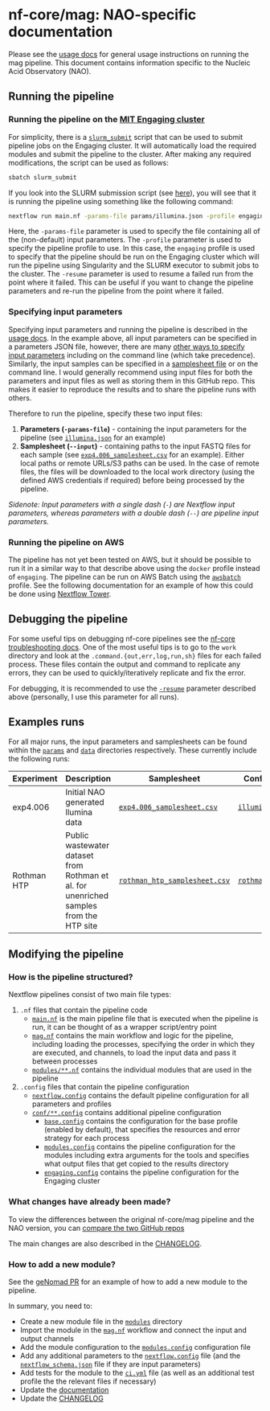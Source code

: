 # nf-core/mag: NAO-specific documentation

Please see the [usage docs](https://nf-co.re/mag/usage) for general usage instructions on running the mag pipeline. This document contains information specific to the Nucleic Acid Observatory (NAO).

## Running the pipeline

### Running the pipeline on the [MIT Engaging cluster](https://engaging-web.mit.edu/eofe-wiki/)

For simplicity, there is a [`slurm_submit`](../slurm_submit) script that can be used to submit pipeline jobs on the Engaging cluster. It will automatically load the required modules and submit the pipeline to the cluster. After making any required modifications, the script can be used as follows:

```bash
sbatch slurm_submit
```

If you look into the SLURM submission script (see [here](../slurm_submit#L44)), you will see that it is running the pipeline using something like the following command:

```bash
nextflow run main.nf -params-file params/illumina.json -profile engaging -resume
```

Here, the `-params-file` parameter is used to specify the file containing all of the (non-default) input parameters. The `-profile` parameter is used to specify the pipeline profile to use. In this case, the `engaging` profile is used to specify that the pipeline should be run on the Engaging cluster which will run the pipeline using Singularity and the SLURM executor to submit jobs to the cluster. The `-resume` parameter is used to resume a failed run from the point where it failed. This can be useful if you want to change the pipeline parameters and re-run the pipeline from the point where it failed.

### Specifying input parameters

Specifying input parameters and running the pipeline is described in the [usage docs](https://nf-co.re/mag/usage). In the example above, all input parameters can be specified in a parameters JSON file, however, there are many [other ways to specify input parameters](https://www.nextflow.io/docs/latest/config.html?highlight=params) including on the command line (which take precedence). Similarly, the input samples can be specified in a [samplesheet file]((https://nf-co.re/mag/usage#samplesheet-input-file)) or on the command line. I would generally recommend using input files for both the parameters and input files as well as storing them in this GitHub repo. This makes it easier to reproduce the results and to share the pipeline runs with others.

Therefore to run the pipeline, specify these two input files:
1. **Parameters (`-params-file`)** - containing the input parameters for the pipeline (see [`illumina.json`](../params/illumina.json) for an example)
2. **Samplesheet (`--input`)** - containing paths to the input FASTQ files for each sample (see [`exp4.006_samplesheet.csv`](../data/exp4.006_samplesheet.csv) for an example). Either local paths or remote URLs/S3 paths can be used. In the case of remote files, the files will be downloaded to the local work directory (using the defined AWS credentials if required) before being processed by the pipeline.

_Sidenote: Input parameters with a single dash (`-`) are Nextflow input parameters, whereas parameters with a double dash (`--`) are pipeline input parameters._

### Running the pipeline on AWS

The pipeline has not yet been tested on AWS, but it should be possible to run it in a similar way to that describe above using the `docker` profile instead of `engaging`. The pipeline can be run on AWS Batch using the [`awsbatch`](https://github.com/nf-core/configs/blob/master/conf/awsbatch.config) profile. See the following documentation for an example of how this could be done using [Nextflow Tower](https://help.tower.nf/22.3/compute-envs/aws-batch).


## Debugging the pipeline

For some useful tips on debugging nf-core pipelines see the [nf-core troubleshooting docs](https://nf-co.re/docs/usage/troubleshooting). One of the most useful tips is to go to the `work` directory and look at the `.command.{out,err,log,run,sh}` files for each failed process. These files contain the output and command to replicate any errors, they can be used to quickly/iteratively replicate and fix the error.

For debugging, it is recommended to use the [`-resume`](https://www.nextflow.io/docs/latest/tracing.html#resuming-a-failed-workflow) parameter described above (personally, I use this parameter for all runs).

## Examples runs

For all major runs, the input parameters and samplesheets can be found within the [`params`](../params/) and [`data`](../data/) directories respectively. These currently include the following runs:

| Experiment | Description | Samplesheet | Configuration | AWS S3 Results |
|------------|-------------|-------------|---------------|----------------|
| exp4.006 | Initial NAO generated llumina data | [`exp4.006_samplesheet.csv`](../data/exp4.006_samplesheet.csv) | [`illumina.json`](../params/illumina.json) | [`s3://nao-illumina-private/exp4.006/mag_results`](https://s3.console.aws.amazon.com/s3/buckets/nao-illumina-private?region=us-east-1&prefix=exp4.006/mag_results/&showversions=false) |
| Rothman HTP | Public wastewater dataset from Rothman et al. for unenriched samples from the HTP site | [`rothman_htp_samplesheet.csv`](../data/rothman_htp_samplesheet.csv) | [`rothman_htp.json`](../params/rothman_htp.json) | [`s3://nao-phil-public/mag/results_rothman_htp`](https://s3.console.aws.amazon.com/s3/buckets/nao-phil-public?region=us-east-1&prefix=mag/results_rothman_htp/&showversions=false) |

## Modifying the pipeline

### How is the pipeline structured?

Nextflow pipelines consist of two main file types:
1. `.nf` files that contain the pipeline code
    - [`main.nf`](../main.nf) is the main pipeline file that is executed when the pipeline is run, it can be thought of as a wrapper script/entry point
    - [`mag.nf`](../workflows/mag.nf) contains the main workflow and logic for the pipeline, including loading the processes, specifying the order in which they are executed, and channels, to load the input data and pass it between processes
    - [`modules/**.nf`](../modules) contains the individual modules that are used in the pipeline
2. `.config` files that contain the pipeline configuration
    - [`nextflow.config`](../nextflow.config) contains the default pipeline configuration for all parameters and profiles
    - [`conf/**.config`](../conf) contains additional pipeline configuration
        - [`base.config`](../conf/base.config) contains the configuration for the base profile (enabled by default), that specifies the resources and error strategy for each process
        - [`modules.config`](../conf/modules.config) contains the pipeline configuration for the modules including extra arguments for the tools and specifies what output files that get copied to the results directory
        - [`engaging.config`](../conf/engaging.config) contains the pipeline configuration for the Engaging cluster

### What changes have already been made?

To view the differences between the original nf-core/mag pipeline and the NAO version, you can [compare the two GitHub repos](https://github.com/nf-core/mag/compare/dev...naobservatory:mag:main)

The main changes are also described in the [CHANGELOG](../CHANGELOG.md).

### How to add a new module?

See the [geNomad PR](https://github.com/nf-core/mag/pull/364) for an example of how to add a new module to the pipeline.

In summary, you need to:

- Create a new module file in the [`modules`](../modules) directory
- Import the module in the [`mag.nf`](../workflows/mag.nf) workflow and connect the input and output channels
- Add the module configuration to the [`modules.config`](../conf/modules.config) configuration file
- Add any additional parameters to the [`nextflow.config`](../nextflow.config) file (and the [`nextflow_schema.json`](../nextflow_schema.json) file if they are input parameters)
- Add tests for the module to the [`ci.yml`](../.github/workflows/ci.yml) file (as well as an additional test profile the the relevant files if necessary)
- Update the [documentation](../docs)
- Update the [CHANGELOG](../CHANGELOG.md)